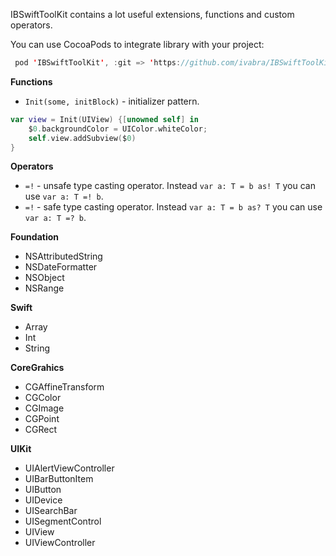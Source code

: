 IBSwiftToolKit contains a lot useful extensions, functions and custom operators.

You can use CocoaPods to integrate library with your project:
```swift
 pod 'IBSwiftToolKit', :git => 'https://github.com/ivabra/IBSwiftToolKit'
```
**Functions**
- `Init(some, initBlock)` - initializer pattern.
```swift
var view = Init(UIView) {[unowned self] in
	$0.backgroundColor = UIColor.whiteColor;
	self.view.addSubview($0)
}
```
**Operators**
- `=!` - unsafe type casting operator. Instead `var a: T = b as! T` you can use `var a: T =! b`.
- `=!` - safe type casting operator. Instead `var a: T = b as? T` you can use `var a: T =? b`.

**Foundation**
- NSAttributedString
- NSDateFormatter
- NSObject
- NSRange

**Swift**
- Array
- Int
- String

**CoreGrahics**
- CGAffineTransform
- CGColor
- CGImage
- CGPoint
- CGRect

**UIKit**
- UIAlertViewController
- UIBarButtonItem
- UIButton
- UIDevice
- UISearchBar
- UISegmentControl
- UIView
- UIViewController
